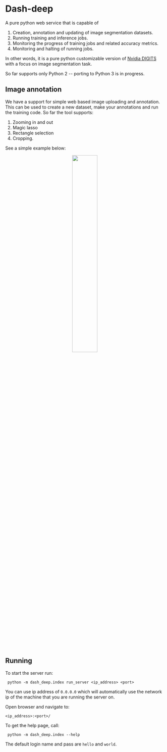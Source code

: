 # Dash-deep

A pure python web service that is capable of

1. Creation, annotation and updating of image segmentation datasets.
2. Running training and inference jobs.
3. Monitoring the progress of training jobs and related accuracy metrics.
4. Monitoring and halting of running jobs.

In other words, it is a pure python customizable version of [Nvidia DIGITS](https://github.com/NVIDIA/DIGITS) with
a focus on image segmentation task.

So far supports only Python 2 -- porting to Python 3 is in progress.

## Image annotation

We have a support for simple web based image uploading and annotation.
This can be used to create a new dataset, make your annotations and run the training code.
So far the tool supports:

1. Zooming in and out
2. Magic lasso
3. Rectangle selection
4. Cropping.

See a simple example below:

<p align="center">
  <img src="https://github.com/warmspringwinds/dash-deep/blob/master/imgs/gif_hair_demo.gif" width="40%" align="middle">
</p>


## Running

To start the server run:

```
 python -m dash_deep.index run_server <ip_address> <port>
```

You can use ip address of ```0.0.0.0``` which will automatically use the network ip
of the machine that you are running the server on.

Open browser and navigate to:

```
<ip_address>:<port>/
```

To get the help page, call:

```
 python -m dash_deep.index --help
```

The default login name and pass are ```hello``` and ```world```.